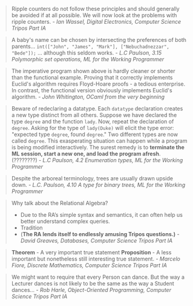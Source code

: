 > Ripple counters do not follow these principles and should generally be avoided if at all possible. We will now look at the problems with ripple counters.
> *- Ian Wassel, Digital Electronics, Computer Science Tripos Part IA*

> A baby's name can be chosen by intersecting the preferences of both parents...
> `int(["John", "James", "Mark"], ["Nebuchadnezzar", "Bede"]);`
> ... although this seldom works.
>*- L.C Paulson, 3.15 Polymorphic set operations, ML for the Working Programmer*

> The imperative program shown above is hardly cleaner or shorter than the functional example. Proving that it correctly implements Euclid's algorithm requires Floyd-Hoare proofs - a tedious enterprise. In contrast, the functional version obviously implements Euclid's algorithm.
> *- John Whitington, OCaml from the very beginning*

> Beware of redeclaring a datatype. Each `datatype` declaration creates a new type distinct from all others. Suppose we have declared the type `degree` and the function `lady`. Now, repeat the declaration of `degree`. Asking for the type of `lady(Duke)` will elicit the type error: "expected type `degree`, found `degree`."
> Two different types are now called `degree`. This exasperating situation can happen while a program is being modified interactively. The surest remedy is to **terminate the ML session, start a new one, and load the program afresh**. (????????)
> *- L.C Paulson, 4.2 Enumeration types, ML for the Working Programmer*

> Despite the arboreal terminology, trees are usually drawn upside down.
> *- L.C. Paulson, 4.10 A type for binary trees, ML for the Working Programmer*

> Why talk about the Relational Algebra?
> - Due to the RA’s simple syntax and semantics, it can often help us better understand complex queries.
> - Tradition
> - (**The RA lends itself to endlessly amusing Tripos questions.)**
> *- David Greaves, Databases, Computer Science Tripos Part IA*

> **Theorem** - A very important true statement
> **Proposition** - A less important but nonetheless still interesting true statement.
> *- Marcelo Fiore, Discrete Mathematics, Computer Science Tripos Part IA*

> We might want to require that every Person can dance. But the way a Lecturer dances is not likely to be the same as the way a Student dances...
> *- Rob Harle, Object-Oriented Programming, Computer Science Tripos Part IA*

